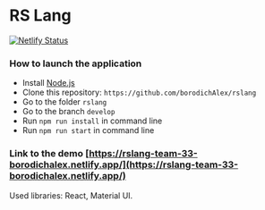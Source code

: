 # RS Lang
[![Netlify Status](https://api.netlify.com/api/v1/badges/01ace661-8c2a-465b-862a-eaada3b8e886/deploy-status)](https://app.netlify.com/sites/rslang-team-33-borodichalex/deploys)

### How to launch the application

- Install [Node.js](https://nodejs.org/en/)
- Clone this repository: `https://github.com/borodichAlex/rslang`
- Go to the folder `rslang`
- Go to the branch `develop`
- Run `npm run install` in command line
- Run `npm run start` in command line

### Link to the demo [https://rslang-team-33-borodichalex.netlify.app/](https://rslang-team-33-borodichalex.netlify.app/)

Used libraries: React, Material UI.
